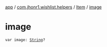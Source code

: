 [app](../../index.md) / [com.jhonr1.wishlist.helpers](../index.md) / [Item](index.md) / [image](./image.md)

# image

`var image: `[`String`](https://kotlinlang.org/api/latest/jvm/stdlib/kotlin/-string/index.html)`?`